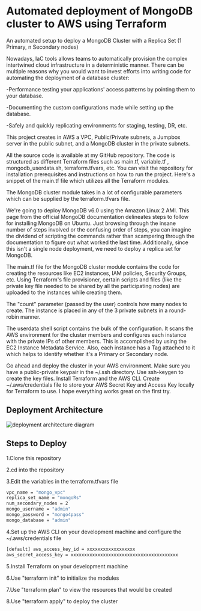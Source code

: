 
# Automated deployment of MongoDB cluster to AWS using Terraform

An automated setup to deploy a MongoDB Cluster with a Replica Set (1 Primary, n Secondary nodes)

Nowadays, IaC tools allows teams to automatically provision the complex intertwined cloud infrastructure in a deterministic manner. There can be multiple reasons why you would want to invest efforts into writing code for automating the deployment of a database cluster:

-Performance testing your applications' access patterns by pointing them to your database.

-Documenting the custom configurations made while setting up the database.

-Safely and quickly replicating environments for staging, testing, DR, etc.

This project creates in AWS a VPC, Public/Private subnets, a Jumpbox server in the public subnet, and a MongoDB cluster in the private subnets.

All the source code is available at my GitHub repository. The code is structured as different Terraform files such as main.tf, variable.tf , mongodb_userdata.sh, terraform.tfvars, etc. You can visit the repository for installation prerequisites and instructions on how to run the project. Here's a snippet of the main.tf file which utilizes all the Terraform modules.

The MongoDB cluster module takes in a lot of configurable parameters which can be supplied by the terraform.tfvars file.

We're going to deploy MongoDB v6.0 using the Amazon Linux 2 AMI. This page from the official MongoDB documentation delineates steps to follow for installing MongoDB on Ubuntu. Just browsing through the insane number of steps involved or the confusing order of steps, you can imagine the dividend of scripting the commands rather than scampering through the documentation to figure out what worked the last time. Additionally, since this isn't a single node deployment, we need to deploy a replica set for MongoDB.

The main.tf file for the MongoDB cluster module contains the code for creating the resources like EC2 instances, IAM policies, Security Groups, etc. Using Terraform's file provisioner, certain scripts and files (like the private key file needed to be shared by all the participating nodes) are uploaded to the instances while creating them.

The "count" parameter (passed by the user) controls how many nodes to create. The instance is placed in any of the 3 private subnets in a round-robin manner.

The userdata shell script contains the bulk of the configuration. It scans the AWS environment for the cluster members and configures each instance with the private IPs of other members. This is accomplished by using the EC2 Instance Metadata Service. Also, each instance has a Tag attached to it which helps to identify whether it's a Primary or Secondary node.

Go ahead and deploy the cluster in your AWS environment. Make sure you have a public-private keypair in the ~/.ssh directory. Use ssh-keygen to create the key files. Install Terraform and the AWS CLI. Create ~/.aws/credentials file to store your AWS Secret Key and Access Key locally for Terraform to use. I hope everything works great on the first try.


## Deployment Architecture 

![deployment architecture diagram](https://github.com/TejasMore324/Mongodb-terraform-deployment/assets/172258584/6b26cafe-2af7-40c3-83ae-18b46885314f)


## Steps to Deploy

1.Clone this repository

2.cd into the repository

3.Edit the variables in the terraform.tfvars file

```bash
vpc_name = "mongo_vpc"
replica_set_name = "mongoRs" 
num_secondary_nodes = 2 
mongo_username = "admin" 
mongo_password = "mongo4pass" 
mongo_database = "admin"
```
4.Set up the AWS CLI on your development machine and configure the ~/.aws/credentials file
```bash
[default] aws_access_key_id = xxxxxxxxxxxxxxxxxx 
aws_secret_access_key = xxxxxxxxxxxxxxxxxxxxxxxxxxxxxxxxxxxxxxxx
```
5.Install Terraform on your development machine

6.Use "terraform init" to initialize the modules

7.Use "terraform plan" to view the resources that would be created

8.Use "terraform apply" to deploy the cluster


